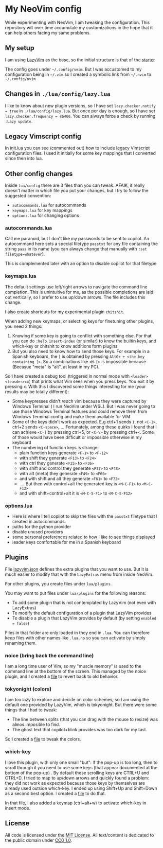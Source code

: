 # My NeoVim config

While experimenting with NeoVim, I am tweaking the configuration. This repository will over time accumulate my customizations in the hope that it can help others facing my same problems.

## My setup

I am using [LazyVim](https://www.lazyvim.org/) as the base, so the initial structure is that of the [starter](https://github.com/LazyVim/starter)

The config goes under `~/.config/nvim`. But I was accustomed to my configuration being in `~/.vim` so I created a symbolic link from `~/.nvim` to `~/.config/nvim`

## Changes in `./lua/config/lazy.lua`

I like to know about new plugin versions, so I have set `lazy.checker.notify = true` in `./lua/config/lazy.lua`.
But once per day is enough, so I have set `lazy.checker.frequency = 86400`. You can always force a check by running `:Lazy update`.

## Legacy Vimscript config

In [init.lua](init.lua) you can see (commented out) how to include [legacy Vimscript](legacy.vim) configuration files. I used it initially for some key mappings that I converted since then into lua.

## Other config changes

Inside `lua/config` there are 3 files than you can tweak. AFAIK, it really doesn't matter in which file you put your changes, but I try to follow the suggested convention:

- `autocommands.lua` for autocommands
- `keymaps.lua` for key mappings
- `options.lua` for changing options

### autocommands.lua

Call me paranoid, but I don't like my passwords to be sent to copilot. An autocommand here sets a special filetype `passtxt` for any file containing the string `pass` in its name (you can always change that manually with `:set filetype=whatever`).

This is complemented later with an option to disable copilot for that filetype

### keymaps.lua

The default settings use left/right arrows to navigate the command line completion. This is unintuitive for me, as the possible completions are laid out vertically, so I prefer to use up/down arrows. The file includes this change.

I also create shortcuts for my experimental plugin `chitshit`.

When adding new keymaps, or selecting keys for finetuning other plugins, you need 2 things:

1. Knowing if some key is going to conflict with something else. For that you can do `:help insert-index` (or similar) to know the builtin keys, and which-key or chitshit to know additions form plugins
2. But you also need to know how to send those keys. For example in a Spanish keyboard, the `[` is obtained by pressing `AltGr + <the key containing [>`. So a combinations like `<M-[>` is impossible because (Becasue "meta" is "alt", at least in my PC).

So I have created a debug tool (triggered in normal mode with `<leader><leasder>cx`) that prints what Vim sees when you press keys. You exit it by pressing x. With this I discovered some things interesting for me (your results may be totally different):

- Some keypresses didn't *reach* vim because they were captured by Windows Terminal ( I run NeoVim under WSL). But I was never going to use those Windows Terminal features and could remove them from Windows Terminal config and make them available for VIM
- Some of the keys didn't work as expected. E.g ctrl+1 sends `1`, not `<C-1>`, ctrl+2 sends `<C-space>`, ... Fortunately, among these quirks I found that I can achieve `<C-]` by pressing ctrl+5, or `<C-\>` by pressing ctrl+`<`. Some of those would have been difficult or impossible otherwise in my keyboard
- The numbering of function keys is strange:
  - plain function keys generate `<F-1>` to `<F-12>`
  - with shift they generate `<F13>` to `<F24>`
  - with ctrl they generate `<F25>` to `<F36>`
  - with shift and control they generate `<F37>` to `<F48>`
  - with alt (meta) they generate `<F49>` to `<F60>`
  - and with shift and alt they generate `<F61>` to `<F72>`
  - .... But then with control+alt the generated key is `<M-C-F1>` to `<M-C-F12>`
  - and with shift+control+alt it is `<M-C-S-F1>` to `<M-C-S-F12>`

### options.lua

- Here is where I tell copilot to skip the files with the `passtxt` filetype that I created in autocommands.
- paths for the python provider
- disable unused providers
- some personal preferences related to how I like to see things displayed
- leader keys comfortable for me in a Spanish keyboard

## Plugins

File [lazyvim.json](lazyvim.json) defines the extra plugins that you want to use. But it is much easier to modify that with the `LazyExtras` menu from inside NeoVim.

For other plugins, you create files under `lua/plugins`.

You may want to put files under `lua/plugins` for the following reasons:

- To add some plugin that is not contemplated by LazyVim (not even with LazyExtras)
- To modify the default configuration of a plugin that LazyVim provides
- To disable a plugin that LazyVim provides by default (by setting `enabled = false`)

Files in that folder are only loaded in they end in `.lua`. You can therefore keep files with other names like `.lua.no` so you can activate by simply renaming them.

### noice (bring back the command line)

I am a long time user of Vim, so my "muscle memory" is used to the command line at the bottom of the screen. This managed by the noice plugin, and I created a [file](lua/plugins/noice.lua) to revert back to old behavior.

### tokyonight (colors)

I am too lazy to explore and decide on color schemes, so I am using the default one provided by LazyVim, which is tokyonight. But there were some things that I had to tweak:

- The line between splits (that you can drag with the mouse to resize) was almos imposible to find.
- The ghost text that copilot+blink provides was too dark for my tast.

So I created a [file](lua/plugins/tokyonight.lua) to tweak the colors.

### which-key

I love this plugin, with only one small "but": If the pop-up is too long, then to scroll through it you need to use some keys (that appear documented at the bottom of the pop-up) . By default these scrolling keys are CTRL+U and CTRL+D. I tried to map to up/down arrows and quickly found a problem: they did not work as expected because those keys by themselves are already used outside which-key. I ended up using Shift+Up and Shift+Down as a second best option. I created a [file](lua/plugins/which-key.lua) to do that.

In that file, I also added a keymap (ctrl+alt+w) to activate which-key in insert mode.

## License

All code is licensed under the [MIT License](https://opensource.org/license/mit).
All text/content is dedicated to the public domain under [CC0 1.0](https://creativecommons.org/publicdomain/zero/1.0/).
